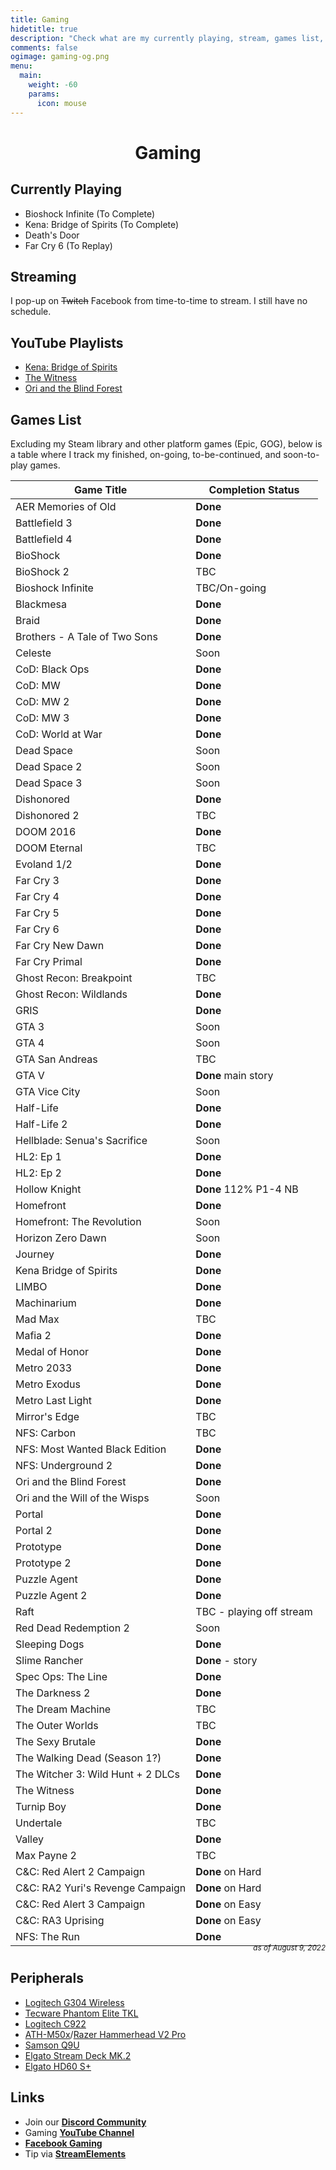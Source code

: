 ```yaml
---
title: Gaming
hidetitle: true
description: "Check what are my currently playing, stream, games list, peripherals, and gaming links"
comments: false
ogimage: gaming-og.png
menu:
  main:
    weight: -60
    params:
      icon: mouse
---
```


<style>
.vcontainer {
  position: relative;
  overflow: hidden;
  margin: 0 auto;
  width: 100%;
  padding-top: 56.25%; /* 16:9 Aspect Ratio (divide 9 by 16 = 0.5625) */
}

/* Then style the iframe to fit in the container div with full height and width */
.iframe-resp {
  position: absolute;
  top: 0;
  left: 0;
  bottom: 0;
  right: 0;
  width: 100%;
  height: 100%;
}

.icon {
  margin-bottom: -6px;
}

</style>

<h1 style="text-align: center;">Gaming</h1>

## Currently Playing

- Bioshock Infinite (To Complete)
- Kena: Bridge of Spirits (To Complete)
- Death's Door
- Far Cry 6 (To Replay)

## Streaming

I pop-up on <strike>Twitch</strike> Facebook from time-to-time to stream. I still have no schedule.

<div id="fb-root"></div>
<script async defer crossorigin="anonymous" src="https://connect.facebook.net/en_US/sdk.js#xfbml=1&version=v14.0&appId=1923295877819117&autoLogAppEvents=1" nonce="3RBbTOjV"></script>

<center>
<div class="fb-video" data-href="https://www.facebook.com/RedDavidGG/live" data-width="800" data-show-text="false"></div></center>

## YouTube Playlists

- [Kena: Bridge of Spirits](https://www.youtube.com/playlist?list=PLwC47NQhSu5z7WwAGX3coYPzR3y_UIKsc)
- [The Witness](https://www.youtube.com/playlist?list=PLwC47NQhSu5zgk32JZbPRF9sgSY7i6sdN)
- [Ori and the Blind Forest](https://www.youtube.com/playlist?list=PLwC47NQhSu5wJlvkMyWrVrvbay5Ngk_N9)
<!-- <script src= "https://player.twitch.tv/js/embed/v1.js"></script>
<div id="vcontainer"></div>
<script type="text/javascript">
  var options = {
    width: 1280,
    height: 720,
    channel: "reddavidgg",
    // only needed if your site is also embedded on embed.example.com and othersite.example.com
    parent: ["localhost", "reddavid.me"]
  };
  var player = new Twitch.Player("vcontainer", options);
  player.setVolume(0.5);
</script> -->

## Games List

Excluding my Steam library and other platform games (Epic, GOG), below is a table where I track my finished, on-going, to-be-continued, and soon-to-play games.

| Game Title                        | Completion Status        |
| --------------------------------- | ------------------------ |
| AER Memories of Old               | **Done**                 |
| Battlefield 3                     | **Done**                 |
| Battlefield 4                     | **Done**                 |
| BioShock                          | **Done**                 |
| BioShock 2                        | TBC                      |
| Bioshock Infinite                 | TBC/On-going             |
| Blackmesa                         | **Done**                 |
| Braid                             | **Done**                 |
| Brothers - A Tale of Two Sons     | **Done**                 |
| Celeste                           | Soon                     |
| CoD: Black Ops                    | **Done**                 |
| CoD: MW                           | **Done**                 |
| CoD: MW 2                         | **Done**                 |
| CoD: MW 3                         | **Done**                 |
| CoD: World at War                 | **Done**                 |
| Dead Space                        | Soon                     |
| Dead Space 2                      | Soon                     |
| Dead Space 3                      | Soon                     |
| Dishonored                        | **Done**                 |
| Dishonored 2                      | TBC                      |
| DOOM 2016                         | **Done**                 |
| DOOM Eternal                      | TBC                      |
| Evoland 1/2                       | **Done**                 |
| Far Cry 3                         | **Done**                 |
| Far Cry 4                         | **Done**                 |
| Far Cry 5                         | **Done**                 |
| Far Cry 6                         | **Done**                 |
| Far Cry New Dawn                  | **Done**                 |
| Far Cry Primal                    | **Done**                 |
| Ghost Recon: Breakpoint           | TBC                      |
| Ghost Recon: Wildlands            | **Done**                 |
| GRIS                              | **Done**                 |
| GTA 3                             | Soon                     |
| GTA 4                             | Soon                     |
| GTA San Andreas                   | TBC                      |
| GTA V                             | **Done** main story      |
| GTA Vice City                     | Soon                     |
| Half-Life                         | **Done**                 |
| Half-Life 2                       | **Done**                 |
| Hellblade: Senua's Sacrifice      | Soon                     |
| HL2: Ep 1                         | **Done**                 |
| HL2: Ep 2                         | **Done**                 |
| Hollow Knight                     | **Done** 112% P1-4 NB    |
| Homefront                         | **Done**                 |
| Homefront: The Revolution         | Soon                     |
| Horizon Zero Dawn                 | Soon                     |
| Journey                           | **Done**                 |
| Kena Bridge of Spirits            | **Done**                 |
| LIMBO                             | **Done**                 |
| Machinarium                       | **Done**                 |
| Mad Max                           | TBC                      |
| Mafia 2                           | **Done**                 |
| Medal of Honor                    | **Done**                 |
| Metro 2033                        | **Done**                 |
| Metro Exodus                      | **Done**                 |
| Metro Last Light                  | **Done**                 |
| Mirror's Edge                     | TBC                      |
| NFS: Carbon                       | TBC                      |
| NFS: Most Wanted Black Edition    | **Done**                 |
| NFS: Underground 2                | **Done**                 |
| Ori and the Blind Forest          | **Done**                 |
| Ori and the Will of the Wisps     | Soon                     |
| Portal                            | **Done**                 |
| Portal 2                          | **Done**                 |
| Prototype                         | **Done**                 |
| Prototype 2                       | **Done**                 |
| Puzzle Agent                      | **Done**                 |
| Puzzle Agent 2                    | **Done**                 |
| Raft                              | TBC - playing off stream |
| Red Dead Redemption 2             | Soon                     |
| Sleeping Dogs                     | **Done**                 |
| Slime Rancher                     | **Done** - story         |
| Spec Ops: The Line                | **Done**                 |
| The Darkness 2                    | **Done**                 |
| The Dream Machine                 | TBC                      |
| The Outer Worlds                  | TBC                      |
| The Sexy Brutale                  | **Done**                 |
| The Walking Dead (Season 1?)      | **Done**                 |
| The Witcher 3: Wild Hunt + 2 DLCs | **Done**                 |
| The Witness                       | **Done**                 |
| Turnip Boy                        | **Done**                 |
| Undertale                         | TBC                      |
| Valley                            | **Done**                 |
| Max Payne 2                       | TBC                      |
| C&C: Red Alert 2 Campaign         | **Done** on Hard         |
| C&C: RA2 Yuri's Revenge Campaign  | **Done** on Hard         |
| C&C: Red Alert 3 Campaign         | **Done** on Easy         |
| C&C: RA3 Uprising                 | **Done** on Easy         |
| NFS: The Run                      | **Done**                 |

<p style="text-align: right; margin-top: -20px"><small><em>as of August 9, 2022</em></small></p>

## Peripherals

- [Logitech G304 Wireless](https://www.logitechg.com/en-ph/products/gaming-mice/g304-lightspeed-wireless-gaming-mouse.html)
- [Tecware Phantom Elite TKL](https://www.tecware.co/phantomelite)
- [Logitech C922](https://www.logitech.com/en-ph/products/webcams/c922-pro-stream-webcam.960-001090.html)
- [ATH-M50x](https://www.audio-technica.com/en-us/ath-m50x)/[Razer Hammerhead V2 Pro](https://www2.razer.com/ap-en/gaming-audio/razer-hammerhead-pro-v2)
- [Samson Q9U](http://www.samsontech.com/samson/products/microphones/dynamic-microphones/q9u/)
- [Elgato Stream Deck MK.2](https://www.elgato.com/en/stream-deck-mk2)
- [Elgato HD60 S+](https://www.elgato.com/en/game-capture-hd60-s-plus)

## Links

- Join our **[Discord Community](https://discord.gg/rKnJb4J)**
- Gaming **[YouTube Channel](https://www.youtube.com/channel/UCzhXnO1cPiTos6UD5yWf0vw)**
- **[Facebook Gaming](https://facebook.com/RedDavidGG/community)**
- Tip via **[StreamElements](https://streamelements.com/reddavidgg/tip)**

<br>
